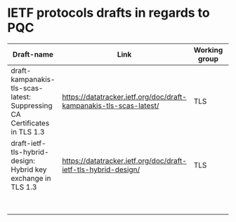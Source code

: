 # IETF protocols drafts in regards to PQC

| Draft-name                                                                 	| Link                                                               	| Working group 	| In regards to                            	| Comments      	|
|----------------------------------------------------------------------------	|--------------------------------------------------------------------	|---------------	|------------------------------------------	|---------------	|
| draft-kampanakis-tls-scas-latest:   Suppressing CA Certificates in TLS 1.3 	| https://datatracker.ietf.org/doc/draft-kampanakis-tls-scas-latest/ 	| TLS           	| TLS authentication and certificate chain 	|               	|
| draft-ietf-tls-hybrid-design: Hybrid key exchange in TLS 1.3               	|  https://datatracker.ietf.org/doc/draft-ietf-tls-hybrid-design/                                                                  	| TLS           	|                                          	| Adopted draft 	|
|                                                                            	|                                                                    	|               	|                                          	|               	|
|                                                                            	|                                                                    	|               	|                                          	|               	|
|                                                                            	|                                                                    	|               	|                                          	|               	|
|                                                                            	|                                                                    	|               	|                                          	|               	|
|                                                                            	|                                                                    	|               	|                                          	|               	|
|                                                                            	|                                                                    	|               	|                                          	|               	|
|                                                                            	|                                                                    	|               	|                                          	|               	|
|                                                                            	|                                                                    	|               	|                                          	|               	|
